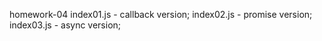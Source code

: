 homework-04
index01.js - callback version;
index02.js - promise version;
index03.js - async version;